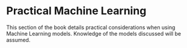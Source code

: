 # Practical Machine Learning

This section of the book details practical considerations when using Machine Learning models. Knowledge of the models discussed will be assumed.